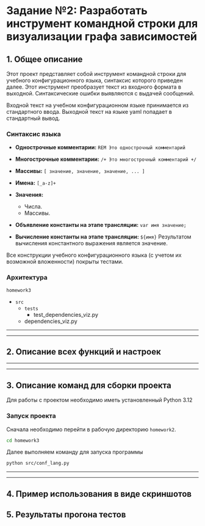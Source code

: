 # Задание №2: Разработать инструмент командной строки для визуализации графа зависимостей

## 1. Общее описание
Этот проект представляет собой инструмент командной строки для учебного конфигурационного
языка, синтаксис которого приведен далее. Этот инструмент преобразует текст из
входного формата в выходной. Синтаксические ошибки выявляются с выдачей
сообщений.

Входной текст на учебном конфигурационном языке принимается из
стандартного ввода. Выходной текст на языке yaml попадает в стандартный вывод.

### Синтаксис языка
+ **Однострочные комментарии:** `REM Это однострочный комментарий`

+ **Многострочные комментарии:** `/+ Это многострочный комментарий +/`
+ **Массивы:** `[ значение, значение, значение, ... ]`
+ **Имена:** `[_a-z]+`
+ **Значения:**
  - Числа.
  - Массивы.

+ **Объявление константы на этапе трансляции:** `var имя значение;`
+ **Вычисление константы на этапе трансляции:** `${имя}`
Результатом вычисления константного выражения является значение.


Все конструкции учебного конфигурационного языка (с учетом их
возможной вложенности) покрыты тестами.

### Архитектура
`homework3`
+ `src`
  + `tests`
      + test_dependencies_viz.py
  + dependencies_viz.py


---

---

## 2. Описание всех функций и настроек

---

---

## 3. Описание команд для сборки проекта
Для работы с проектом необходимо иметь установленный Python 3.12

### Запуск проекта
Сначала необходимо перейти в рабочую директорию ```homework2```.
```bash
cd homework3
```

Далее выполняем команду для запуска программы
```bash
python src/conf_lang.py
```

---

---

## 4. Пример использования в виде скриншотов


## 5. Результаты прогона тестов
